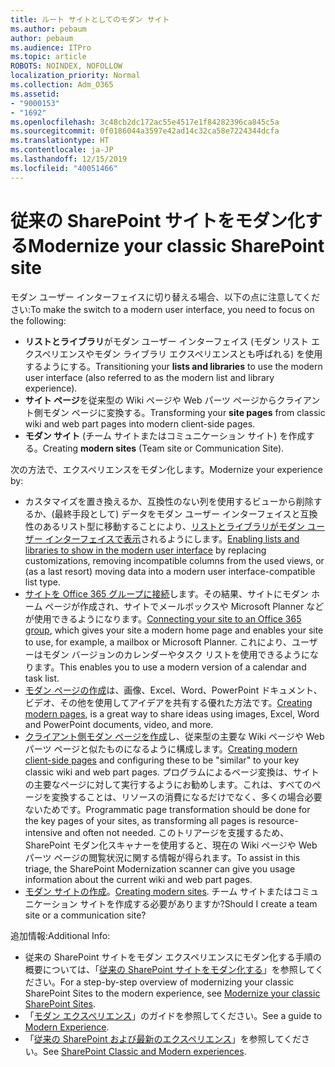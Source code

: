 ```yaml
---
title: ルート サイトとしてのモダン サイト
ms.author: pebaum
author: pebaum
ms.audience: ITPro
ms.topic: article
ROBOTS: NOINDEX, NOFOLLOW
localization_priority: Normal
ms.collection: Adm_O365
ms.assetid:
- "9000153"
- "1692"
ms.openlocfilehash: 3c48cb2dc172ac55e4517e1f84282396ca845c5a
ms.sourcegitcommit: 0f0186044a3597e42ad14c32ca58e7224344dcfa
ms.translationtype: HT
ms.contentlocale: ja-JP
ms.lasthandoff: 12/15/2019
ms.locfileid: "40051466"
---
```

# <a name="modernize-your-classic-sharepoint-site"></a><span data-ttu-id="139c6-102">従来の SharePoint サイトをモダン化する</span><span class="sxs-lookup"><span data-stu-id="139c6-102">Modernize your classic SharePoint site</span></span>

<span data-ttu-id="139c6-103">モダン ユーザー インターフェイスに切り替える場合、以下の点に注意してください:</span><span class="sxs-lookup"><span data-stu-id="139c6-103">To make the switch to a modern user interface, you need to focus on the following:</span></span>

- <span data-ttu-id="139c6-104">**リストとライブラリ**がモダン ユーザー インターフェイス (モダン リスト エクスペリエンスやモダン ライブラリ エクスペリエンスとも呼ばれる) を使用するようにする。</span><span class="sxs-lookup"><span data-stu-id="139c6-104">Transitioning your **lists and libraries** to use the modern user interface (also referred to as the modern list and library experience).</span></span>
- <span data-ttu-id="139c6-105">**サイト ページ**を従来型の Wiki ページや Web パーツ ページからクライアント側モダン ページに変換する。</span><span class="sxs-lookup"><span data-stu-id="139c6-105">Transforming your **site pages** from classic wiki and web part pages into modern client-side pages.</span></span>
- <span data-ttu-id="139c6-106">**モダン サイト** (チーム サイトまたはコミュニケーション サイト) を作成する。</span><span class="sxs-lookup"><span data-stu-id="139c6-106">Creating **modern sites** (Team site or Communication Site).</span></span>

<span data-ttu-id="139c6-107">次の方法で、エクスペリエンスをモダン化します。</span><span class="sxs-lookup"><span data-stu-id="139c6-107">Modernize your experience by:</span></span>
- <span data-ttu-id="139c6-108">カスタマイズを置き換えるか、互換性のない列を使用するビューから削除するか、(最終手段として) データをモダン ユーザー インターフェイスと互換性のあるリスト型に移動することにより、[リストとライブラリがモダン ユーザー インターフェイスで表示](https://docs.microsoft.com/sharepoint/dev/transform/modernize-userinterface-lists-and-libraries)されるようにします。</span><span class="sxs-lookup"><span data-stu-id="139c6-108">[Enabling lists and libraries to show in the modern user interface](https://docs.microsoft.com/sharepoint/dev/transform/modernize-userinterface-lists-and-libraries) by replacing customizations, removing incompatible columns from the used views, or (as a last resort) moving data into a modern user interface-compatible list type.</span></span>
- <span data-ttu-id="139c6-109">[サイトを Office 365 グループに接続](https://docs.microsoft.com/sharepoint/dev/transform/modernize-connect-to-office365-group)します。その結果、サイトにモダン ホーム ページが作成され、サイトでメールボックスや Microsoft Planner などが使用できるようになります。</span><span class="sxs-lookup"><span data-stu-id="139c6-109">[Connecting your site to an Office 365 group](https://docs.microsoft.com/sharepoint/dev/transform/modernize-connect-to-office365-group), which gives your site a modern home page and enables your site to use, for example, a mailbox or Microsoft Planner.</span></span> <span data-ttu-id="139c6-110">これにより、ユーザーはモダン バージョンのカレンダーやタスク リストを使用できるようになります。</span><span class="sxs-lookup"><span data-stu-id="139c6-110">This enables you to use a modern version of a calendar and task list.</span></span>
- <span data-ttu-id="139c6-111">[モダン ページの作成](https://support.office.com/article/create-and-use-modern-pages-on-a-sharepoint-site-b3d46deb-27a6-4b1e-87b8-df851e503dec)は、画像、Excel、Word、PowerPoint ドキュメント、ビデオ、その他を使用してアイデアを共有する優れた方法です。</span><span class="sxs-lookup"><span data-stu-id="139c6-111">[Creating modern pages](https://support.office.com/article/create-and-use-modern-pages-on-a-sharepoint-site-b3d46deb-27a6-4b1e-87b8-df851e503dec), is a great way to share ideas using images, Excel, Word and PowerPoint documents, video, and more.</span></span>
- <span data-ttu-id="139c6-112">[クライアント側モダン ページを作成](https://docs.microsoft.com/sharepoint/dev/transform/modernize-userinterface-site-pages)し、従来型の主要な Wiki ページや Web パーツ ページと似たものになるように構成します。</span><span class="sxs-lookup"><span data-stu-id="139c6-112">[Creating modern client-side pages](https://docs.microsoft.com/sharepoint/dev/transform/modernize-userinterface-site-pages) and configuring these to be "similar" to your key classic wiki and web part pages.</span></span> <span data-ttu-id="139c6-113">プログラムによるページ変換は、サイトの主要なページに対して実行するようにお勧めします。これは、すべてのページを変換することは、リソースの消費になるだけでなく、多くの場合必要ないためです。</span><span class="sxs-lookup"><span data-stu-id="139c6-113">Programmatic page transformation should be done for the key pages of your sites, as transforming all pages is resource-intensive and often not needed.</span></span> <span data-ttu-id="139c6-114">このトリアージを支援するため、SharePoint モダン化スキャナーを使用すると、現在の Wiki ページや Web パーツ ページの閲覧状況に関する情報が得られます。</span><span class="sxs-lookup"><span data-stu-id="139c6-114">To assist in this triage, the SharePoint Modernization scanner can give you usage information about the current wiki and web part pages.</span></span>
- <span data-ttu-id="139c6-115">[モダン サイトの作成](https://support.office.com/article/create-a-team-site-in-sharepoint-ef10c1e7-15f3-42a3-98aa-b5972711777d)。</span><span class="sxs-lookup"><span data-stu-id="139c6-115">[Creating modern sites](https://support.office.com/article/create-a-team-site-in-sharepoint-ef10c1e7-15f3-42a3-98aa-b5972711777d).</span></span> <span data-ttu-id="139c6-116">チーム サイトまたはコミュニケーション サイトを作成する必要がありますか?</span><span class="sxs-lookup"><span data-stu-id="139c6-116">Should I create a team site or a communication site?</span></span>

<span data-ttu-id="139c6-117">追加情報:</span><span class="sxs-lookup"><span data-stu-id="139c6-117">Additional Info:</span></span> 
- <span data-ttu-id="139c6-118">従来の SharePoint サイトをモダン エクスペリエンスにモダン化する手順の概要については、「[従来の SharePoint サイトをモダン化する](https://docs.microsoft.com/sharepoint/dev/transform/modernize-classic-sites)」を参照してください。</span><span class="sxs-lookup"><span data-stu-id="139c6-118">For a step-by-step overview of modernizing your classic SharePoint Sites to the modern experience, see [Modernize your classic SharePoint Sites](https://docs.microsoft.com/sharepoint/dev/transform/modernize-classic-sites).</span></span>
- <span data-ttu-id="139c6-119">「[モダン エクスペリエンス](https://docs.microsoft.com/sharepoint/guide-to-sharepoint-modern-experience)」のガイドを参照してください。</span><span class="sxs-lookup"><span data-stu-id="139c6-119">See a guide to [Modern Experience](https://docs.microsoft.com/sharepoint/guide-to-sharepoint-modern-experience).</span></span>
- <span data-ttu-id="139c6-120">「[従来の SharePoint および最新のエクスペリエンス](https://support.office.com/article/sharepoint-classic-and-modern-experiences-5725c103-505d-4a6e-9350-300d3ec7d73f)」を参照してください。</span><span class="sxs-lookup"><span data-stu-id="139c6-120">See [SharePoint Classic and Modern experiences](https://support.office.com/article/sharepoint-classic-and-modern-experiences-5725c103-505d-4a6e-9350-300d3ec7d73f).</span></span> 




